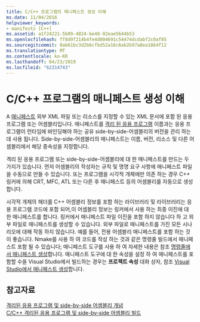 ```yaml
---
title: C/C++ 프로그램의 매니페스트 생성 이해
ms.date: 11/04/2016
helpviewer_keywords:
- manifests [C++]
ms.assetid: a1f24221-5b09-4824-be48-92eae5644b53
ms.openlocfilehash: ff8d9f214b4fe4d004691c54474dcdabf2c0af85
ms.sourcegitcommit: 0ab61bc3d2b6cfbd52a16c6ab2b97a8ea1864f12
ms.translationtype: MT
ms.contentlocale: ko-KR
ms.lasthandoff: 04/23/2019
ms.locfileid: "62314743"
---
```

# <a name="understanding-manifest-generation-for-cc-programs"></a>C/C++ 프로그램의 매니페스트 생성 이해

A [매니페스트](/windows/desktop/sbscs/manifests) 외부 XML 파일 또는 리소스를 지정할 수 있는 XML 문서에 포함 된 응용 프로그램 또는 어셈블리입니다. 매니페스트를 [격리 된 응용 프로그램](/windows/desktop/SbsCs/isolated-applications) 이름과는 응용 프로그램이 런타임에 바인딩해야 하는 공유 side-by-side-어셈블리의 버전을 관리 하는 데 사용 됩니다. Side-by-side-어셈블리의 매니페스트는 이름, 버전, 리소스 및 다른 어셈블리에서 해당 종속성을 지정합니다.

격리 된 응용 프로그램 또는 side-by-side-어셈블리에 대 한 매니페스트를 만드는 두 가지가 있습니다. 먼저 어셈블리의 작성자는 규칙 및 명명 요구 사항에 매니페스트 파일을 수동으로 만들 수 있습니다. 또는 프로그램을 시각적 개체에만 의존 하는 경우 C++ 링커에 의해 CRT, MFC, ATL 또는 다른 후 매니페스트 등의 어셈블리를 자동으로 생성 합니다.

시각적 개체의 헤더를 C++ 어셈블리 정보를 포함 하는 라이브러리 및 라이브러리는 응용 프로그램 코드에 포함 되어,이 어셈블리 정보는 링커에서 사용 하는 최종 이진에 대 한 매니페스트를 합니다. 링커에서 매니페스트 파일 이진을 포함 하지 않습니다 하 고 외부 파일로 매니페스트를 생성할 수 있습니다. 외부 파일로 매니페스트를 가진 모든 시나리오에 대해 작동 하지 않습니다. 예를 들어, 전용 어셈블리 매니페스트를 포함 하는 것이 좋습니다. Nmake를 사용 하 여 코드를 작성 하는 것과 같은 명령줄 빌드에서 매니페스트 포함 될 수 있습니다; 매니페스트 도구를 사용 하 여 자세한 내용은 참조 [명령줄에서 매니페스트 생성](manifest-generation-at-the-command-line.md)합니다. 매니페스트 도구에 대 한 속성을 설정 하 여 매니페스트를 포함할 수을 Visual Studio에서 빌드하는 경우는 **프로젝트 속성** 대화 상자, 참조 [Visual Studio에서 매니페스트 생성](manifest-generation-in-visual-studio.md)합니다.

## <a name="see-also"></a>참고자료

[격리된 응용 프로그램 및 side-by-side 어셈블리 개념](concepts-of-isolated-applications-and-side-by-side-assemblies.md)<br/>
[C/C++ 격리된 응용 프로그램 및 side-by-side 어셈블리 빌드](building-c-cpp-isolated-applications-and-side-by-side-assemblies.md)

